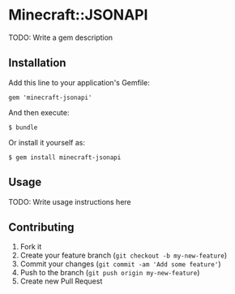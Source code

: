 # Minecraft::JSONAPI

TODO: Write a gem description

## Installation

Add this line to your application's Gemfile:

    gem 'minecraft-jsonapi'

And then execute:

    $ bundle

Or install it yourself as:

    $ gem install minecraft-jsonapi

## Usage

TODO: Write usage instructions here

## Contributing

1. Fork it
2. Create your feature branch (`git checkout -b my-new-feature`)
3. Commit your changes (`git commit -am 'Add some feature'`)
4. Push to the branch (`git push origin my-new-feature`)
5. Create new Pull Request

